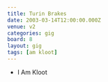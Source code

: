 ```yaml
---
title: Turin Brakes
date: 2003-03-14T12:00:00.000Z
venue: v2
categories: gig
board: 8
layout: gig
tags: [am kloot]
---
```

+ I Am Kloot